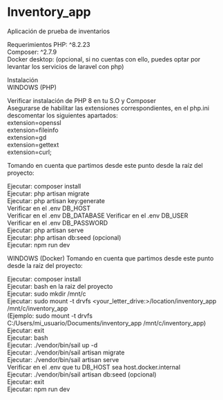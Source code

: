 # Inventory_app
Aplicación de prueba de inventarios


Requerimientos
PHP: ^8.2.23  
Composer: ^2.7.9  
Docker desktop: (opcional, si no cuentas con ello, puedes optar por levantar los servicios de laravel con php)  

Instalación  
WINDOWS (PHP)  

Verificar instalación de PHP 8 en tu S.O y Composer  
Asegurarse de habilitar las extensiones correspondientes, en el php.ini descomentar los siguientes apartados:  
extension=openssl  
extension=fileinfo  
extension=gd  
extension=gettext  
extension=curl;  

Tomando en cuenta que partimos desde este punto desde la raíz del proyecto:  

Ejecutar: composer install  
Ejecutar: php artisan migrate  
Ejecutar: php artisan key:generate  
Verificar en el .env DB_HOST  
Verificar en el .env DB_DATABASE 
Verificar en el .env DB_USER  
Verificar en el .env DB_PASSWORD  
Ejecutar: php artisan serve  
Ejecutar: php artisan db:seed (opcional)  
Ejecutar: npm run dev  


WINDOWS (Docker) <Recomendado>
Tomando en cuenta que partimos desde este punto desde la raíz del proyecto:

Ejecutar: composer install  
Ejecutar: bash en la raiz del proyecto  
Ejecutar: sudo mkdir /mnt/c  
Ejecutar: sudo mount -t drvfs <your_letter_drive:>/location/inventory_app /mnt/c/inventory_app  
(Ejemplo: sudo mount -t drvfs C:/Users/mi_usuario/Documents/inventory_app /mnt/c/inventory_app)  
Ejecutar: exit    
Ejecutar: bash  
Ejecutar: ./vendor/bin/sail up -d  
Ejecutar: ./vendor/bin/sail artisan migrate  
Ejecutar: ./vendor/bin/sail artisan serve  
Verificar en el .env que tu DB_HOST sea host.docker.internal  
Ejecutar: ./vendor/bin/sail artisan db:seed (opcional)  
Ejecutar: exit  
Ejecutar: npm run dev  